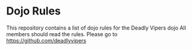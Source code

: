 Dojo Rules
==========

This repository contains a list of dojo rules for the Deadly Vipers dojo
All members should read the rules.
Please go to https://github.com/deadlyvipers
